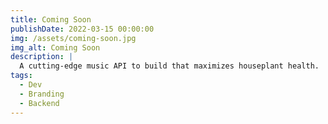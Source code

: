 ```yaml
---
title: Coming Soon
publishDate: 2022-03-15 00:00:00
img: /assets/coming-soon.jpg
img_alt: Coming Soon 
description: |
  A cutting-edge music API to build that maximizes houseplant health.
tags:
  - Dev
  - Branding
  - Backend
---
```

